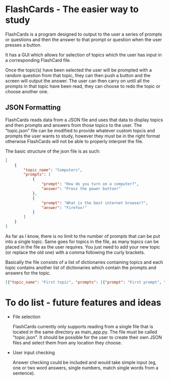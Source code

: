 # FlashCards - The easier way to study

FlashCards is a program designed to output to the user a series of prompts or questions and then the answer to that prompt or question when the user presses a button.

It has a GUI which allows for selection of topics which the user has input in a corresponding FlashCard file. 

Once the topic(s) have been selected the user will be prompted with a random question from that topic, they can then push a button and the screen will output the answer. The user can then carry on until all the prompts in that topic have been read, they can choose to redo the topic or choose another one.

## JSON Formatting

FlashCards reads data from a JSON file and uses that data to display topics and then prompts and answers from those topics to the user. The "topic.json" file can be modified to provide whatever custom topcis and prompts the user wants to study, however they must be in the right format otherwise FlashCards will not be able to properly interpret the file.

The basic structure of the json file is as such:
```json
[
    {
        "topic_name": "Computers",
        "prompts": [
            {
                "prompt": "How do you turn on a computer?",
                "answer": "Press the power button!"
            },
            {
                "prompt": "What is the best internet browser?",
                "answer": "Firefox!"
            }
        ]
    }
]
```
As far as I know, there is no limit to the number of prompts that can be put into a single topic. Same goes for topics in the file, as many topics can be placed in the file as the user requires. You just need to add your new topic (or replace the old one) with a comma following the curly brackets.

Basically the file consists of a list of dictionaries containing topics and each topic contains another list of dictionaries which contain the prompts and answers for the topic.
```json
[{"topic_name": "First topic", "prompts": [{"prompt": "First prompt", "answer": "First answer"}]}]
```

# To do list - future features and ideas
* File selection

   FlashCards currently only supports reading from a single file that is located in the same directory as main_app.py. The file must be called "topic.json". It should be possible for the user to create their own JSON files and select them from any location they choose.
* User input checking

   Answer checking could be included and would take simple input (eg, one or two word answers, single numbers, match single words from a sentence).